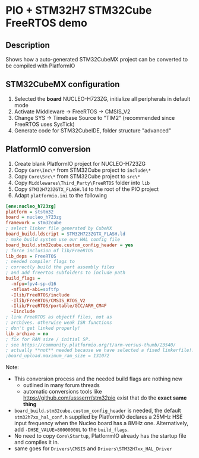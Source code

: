 # PIO + STM32H7 STM32Cube FreeRTOS demo

## Description

Shows how a auto-generated STM32CubeMX project can be converted to be compiled with PlatformIO

## STM32CubeMX configuration

1. Selected the **board** NUCLEO-H723ZG, initialize all peripherals in default mode
2. Activate Middleware -> FreeRTOS -> CMSIS_V2
3. Change SYS -> Timebase Source to "TIM2" (recommended since FreeRTOS uses SysTick)
4. Generate code for STM32CubeIDE, folder structure "advanced"

## PlatformIO conversion

1. Create blank PlatformIO project for NUCLEO-H723ZG
2. Copy `Core\Inc\*` from STM32Cube project to `include\*`
3. Copy `Core\Src\*` from STM32Cube project to `src\*`
4. Copy `Middlewares\Third_Party\FreeRTOS` folder into `lib`
5. Copy `STM32H723ZGTX_FLASH.ld` to the root of the PIO project 
6. Adapt `platformio.ini` to the following

```ini
[env:nucleo_h723zg]
platform = ststm32
board = nucleo_h723zg
framework = stm32cube
; select linker file generated by CubeMX
board_build.ldscript = STM32H723ZGTX_FLASH.ld
; make build system use our HAL config file
board_build.stm32cube.custom_config_header = yes
; force inclusion of lib/FreeRTOS
lib_deps = FreeRTOS
; needed compiler flags to 
; correctly build the port assembly files
; and add freertos subfolders to include path
build_flags =
  -mfpu=fpv4-sp-d16
  -mfloat-abi=softfp
  -Ilib/FreeRTOS/include
  -Ilib/FreeRTOS/CMSIS_RTOS_V2
  -Ilib/FreeRTOS/portable/GCC/ARM_CM4F
  -Iinclude
; link FreeRTOS as objectf files, not as
; archives. otherwise weak ISR functions
; don't get linked properly!
lib_archive = no
; fix for RAM size / initial SP.
; see https://community.platformio.org/t/arm-versus-thumb/23540/
; actually **not** needed because we have selected a fixed linkerfile!!
;board_upload.maximum_ram_size = 131072
```

Note:
* This conversion process and the needed build flags are nothing new
    * outlined in many forum threads
    * automatic conversions tools like https://github.com/ussserrr/stm32pio exist that do the **exact same thing**
* `board_build.stm32cube.custom_config_header` is needed, the default `stm32h7xx_hal_conf.h` supplied by PlatformIO declares a 25MHz HSE input frequency when the Nucleo board has a 8MHz one. Alternatively, add `-DHSE_VALUE=8000000UL` to the `build_flags`.
* No need to copy `Core\Startup`, PlatforrmIO already has the startup file and compiles it in. 
* same goes for `Drivers\CMSIS` and `Drivers\STM32H7xx_HAL_Driver`

